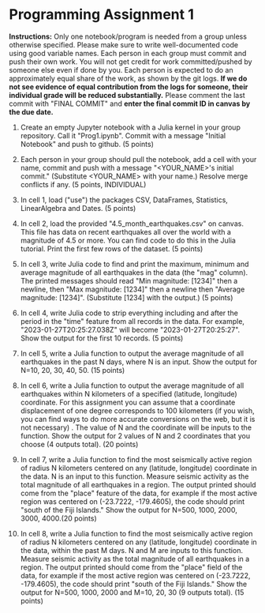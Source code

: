# Programming Assignment 1
**Instructions:**  Only one notebook/program is needed from a group unless otherwise specified. Please make sure to write well-documented code using good variable names. Each person in each group must commit and push their own work. You will not get credit for work committed/pushed by someone else even if done by you. Each person is expected to do an approximately equal share of the work, as shown by the git logs. **If we do not see evidence of equal contribution from the logs for someone, their individual grade will be reduced substantially.** Please comment the last commit with "FINAL COMMIT" and **enter the final commit ID in canvas by the due date.**

1. Create an empty Jupyter notebook with a Julia kernel in your group repository. Call it "Prog1.ipynb". Commit with a message "Initial Notebook" and push to github. (5 points)

2. Each person in your group should pull the notebook, add a cell with your name, commit and push with a message "<YOUR_NAME>'s initial commit." (Substitute <YOUR_NAME> with your name.) Resolve merge conflicts if any. (5 points, INDIVIDUAL)

3. In cell 1, load ("use") the packages CSV, DataFrames, Statistics, LinearAlgebra and Dates. (5 points)
 
4. In cell 2, load the provided "4.5_month_earthquakes.csv" on canvas. This file has data on recent earthquakes all over the world with a magnitude of 4.5 or more. You can find code to do this in the Julia tutorial. Print the first few rows of the dataset. (5 points)


5. In cell 3, write Julia code to find and print the maximum, minimum and average magnitude of all earthquakes in the data (the "mag" column). The printed messages should read "Min magnitude: [1234]" then a newline, then "Max magnitude: [1234]" then a newline then "Average magnitude: [1234]". (Substitute [1234] with the output.) (5 points)

6. In cell 4, write Julia code to strip everything including and after the period in the "time" feature from all records in the data. For example, "2023-01-27T20:25:27.038Z" will become "2023-01-27T20:25:27". Show the output for the first 10 records. (5 points)

7. In cell 5, write a Julia function to output the average magnitude of all earthquakes in the past N days, where N is an input. Show the output for N=10, 20, 30, 40, 50. (15 points)

8. In cell 6, write a Julia function to output the average magnitude of all earthquakes within N kilometers of a specified (latitude, longitude) coordinate. For this assignment you can assume that a coordinate displacement of one degree corresponds to 100 kilometers (if you wish, you can find ways to do more accurate conversions on the web, but it is not necessary) . The value of N and the coordinate will be inputs to the function. Show the output for 2 values of N and 2 coordinates that you choose (4 outputs total). (20 points)

9. In cell 7, write a Julia function to find the most seismically active region of radius N kilometers centered on any (latitude, longitude) coordinate in the data. N is an input to this function. Measure seismic activity as the total magnitude of all earthquakes in a region. The output printed should come from the "place" feature of the data, for example if the most active region was centered on (-23.7222, -179.4605), the code should print "south of the Fiji Islands." Show the output for N=500, 1000, 2000, 3000, 4000.(20 points)

10. In cell 8, write a Julia function to find the most seismically active region of radius N kilometers centered on any (latitude, longitude) coordinate in the data, within the past M days. N and M are inputs to this function. Measure seismic activity as the total magnitude of all earthquakes in a region. The output printed should come from the "place" field of the data, for example if the most active region was centered on (-23.7222, -179.4605), the code should print "south of the Fiji Islands." Show the output for N=500, 1000, 2000 and M=10, 20, 30 (9 outputs total). (15 points)



